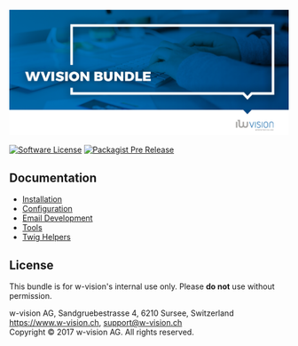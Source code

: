 ![WvisionBundle](docs/images/github_banner.png "WvisionBundle")

[![Software License](https://img.shields.io/badge/license-GPLv3-brightgreen.svg?style=flat-square)](LICENCE)
[![Packagist Pre Release](https://img.shields.io/packagist/vpre/wvision/wvision.svg?style=flat-square)](https://packagist.org/packages/wvision/wvision)

## Documentation
- [Installation](docs/00_Installation.md)
- [Configuration](docs/01_Configuration.md)
- [Email Development](docs/02_Email-Development.md)
- [Tools](docs/03_Tools.md)
- [Twig Helpers](docs/04_Twig-Helpers.md)

## License
This bundle is for w-vision's internal use only. Please **do not** use without permission.

w-vision AG, Sandgruebestrasse 4, 6210 Sursee, Switzerland  
https://www.w-vision.ch, support@w-vision.ch  
Copyright © 2017 w-vision AG. All rights reserved.